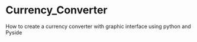 # Currency_Converter
How to create a currency converter with graphic interface using python and Pyside
